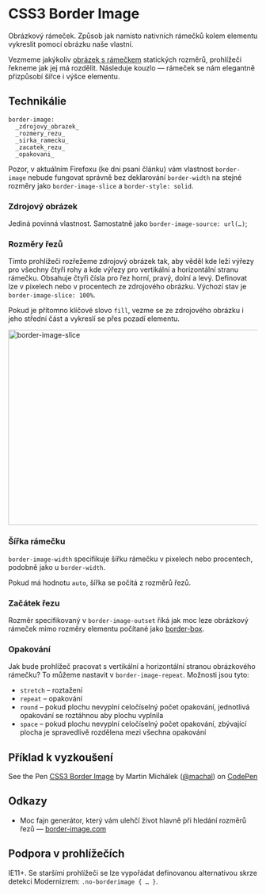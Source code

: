 CSS3 Border Image
=================

Obrázkový rámeček. Způsob jak namísto nativních rámečků kolem elementu vykreslit pomocí obrázku naše vlastní.

Vezmeme jakýkoliv [obrázek s rámečkem](http://www.vzhurudolu.cz/images/border-image-test.jpg) statických rozměrů, prohlížeči řekneme jak jej má rozdělit. Následuje kouzlo — rámeček se nám elegantně přizpůsobí šířce i výšce elementu.

Technikálie
-----------

	border-image: 
	  _zdrojovy_obrazek_
	  _rozmery_rezu_
	  _sirka_ramecku_
	  _zacatek_rezu_  
	  _opakovani_

Pozor, v aktuálním Firefoxu (ke dni psaní článku) vám vlastnost `border-image` nebude fungovat správně bez deklarování `border-width` na stejné rozměry jako `border-image-slice` a `border-style: solid`.

### Zdrojový obrázek

Jediná povinná vlastnost. Samostatně jako `border-image-source: url(…)`;

### Rozměry řezů

Tímto prohlížeči rozřežeme zdrojový obrázek tak, aby věděl kde leží výřezy pro všechny čtyři rohy a kde výřezy pro vertikální a horizontální stranu rámečku. Obsahuje čtyři čísla pro řez horní, pravý, dolní a levý. Definovat lze v pixelech nebo v procentech ze zdrojového obrázku. Výchozí stav je `border-image-slice: 100%`.

Pokud je přítomno klíčové slovo `fill`, vezme se ze zdrojového obrázku i jeho střední část a vykreslí se přes pozadí elementu.

<img class="picture" src="content/schemes/CSS3-border-image.png" width="700" height="394" alt="border-image-slice">

### Šířka rámečku

`border-image-width` specifikuje šířku rámečku v pixelech nebo procentech, podobně jako u `border-width`.

Pokud má hodnotu `auto`, šířka se počítá z rozměrů řezů.

### Začátek řezu

Rozměr specifikovaný v `border-image-outset` říká jak moc leze obrázkový rámeček mimo rozměry elementu počítané jako [border-box](/css3-box-sizing).

### Opakování

Jak bude prohlížeč pracovat s vertikální a horizontální stranou obrázkového rámečku? To můžeme nastavit v `border-image-repeat`. Možnosti jsou tyto:

* `stretch` – roztažení 
* `repeat` – opakování
* `round` – pokud plochu nevyplní celočíselný počet opakování, jednotlivá opakování se roztáhnou aby plochu vyplnila
* `space` – pokud plochu nevyplní celočíselný počet opakování, zbývající plocha je spravedlivě rozdělena mezi všechna opakování


Příklad k vyzkoušení
--------------------

<p data-height="270" data-theme-id="502" data-slug-hash="DLkjm" data-user="machal" data-default-tab="result" class='codepen'>See the Pen <a href='http://codepen.io/machal/pen/DLkjm'>CSS3 Border Image</a> by Martin Michálek (<a href='http://codepen.io/machal'>@machal</a>) on <a href='http://codepen.io'>CodePen</a></p>
<script async src="http://codepen.io/assets/embed/ei.js"></script>

Odkazy
------

* Moc fajn generátor, který vám ulehčí život hlavně při hledání rozměrů řezů — [border-image.com](http://border-image.com/)


Podpora v prohlížečích
----------------------

IE11+. Se staršími prohlížeči se lze vypořádat definovanou alternativou skrze detekci Modernizrem: `.no-borderimage { … }`.
